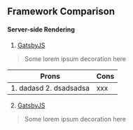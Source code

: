 Framework Comparison
------

#### Server-side Rendering
1. [GatsbyJS](https://google.com)
> Some lorem ipsum decoration here

| Prons        | Cons          |
| ---          | ---           |
| 1. dadasd 2. dsadsadsa | xxx |
  



2. [GatsbyJS](https://google.com)
> Some lorem ipsum decoration here
